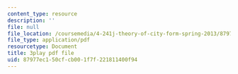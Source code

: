 ```yaml
---
content_type: resource
description: ''
file: null
file_location: /coursemedia/4-241j-theory-of-city-form-spring-2013/87977ec150cfcb001f7f221811400f94_Lac4liQeHEQ.pdf
file_type: application/pdf
resourcetype: Document
title: 3play pdf file
uid: 87977ec1-50cf-cb00-1f7f-221811400f94
---
```

